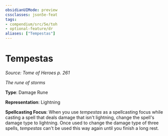 ```yaml
---
obsidianUIMode: preview
cssclasses: json5e-feat
tags:
- compendium/src/5e/toh
- optional-feature/dr
aliases: ["Tempestas"]
---
```

# Tempestas
*Source: Tome of Heroes p. 261*  

*The rune of storms*

**Type**: Damage Rune

**Representation**: Lightning

**Spellcasting Focus**: When you use *tempestas* as a spellcasting focus while casting a spell that deals damage that isn't lightning, change the spell's damage type to lightning. Once used to change the damage type of three spells, *tempestas* can't be used this way again until you finish a long rest.